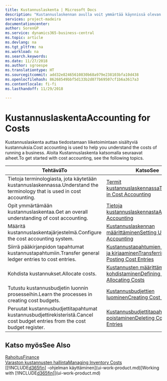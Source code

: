 ```yaml
---
title: Kustannuslaskenta | Microsoft Docs
description: "Kustannuslaskennan avulla voit ymmärtää käynnissä olevan liiketoiminnan kustannuksia. Aloita Kustannuslaskenta katsomalla seuraavat aiheet."
services: project-madeira
documentationcenter: 
author: SorenGP
ms.service: dynamics365-business-central
ms.topic: article
ms.devlang: na
ms.tgt_pltfrm: na
ms.workload: na
ms.search.keywords: 
ms.date: 11/27/2018
ms.author: sgroespe
ms.translationtype: HT
ms.sourcegitcommit: add32e82465610830b68a979e238103bfa10d438
ms.openlocfilehash: 86268549bbf5d133b2d077b69507cf1b6a3617a3
ms.contentlocale: fi-fi
ms.lasthandoff: 11/29/2018

---
```

# <a name="accounting-for-costs"></a><span data-ttu-id="45058-104">Kustannuslaskenta</span><span class="sxs-lookup"><span data-stu-id="45058-104">Accounting for Costs</span></span>
<span data-ttu-id="45058-105">Kustannuslaskenta auttaa tiedostamaan liiketoimintaan sisältyviä kustannuksia.</span><span class="sxs-lookup"><span data-stu-id="45058-105">Cost accounting is used to help you understand the costs of running a business.</span></span> <span data-ttu-id="45058-106">Aloita Kustannuslaskenta katsomalla seuraavat aiheet.</span><span class="sxs-lookup"><span data-stu-id="45058-106">To get started with cost accounting, see the following topics.</span></span>  

|<span data-ttu-id="45058-107">Tehtävä</span><span class="sxs-lookup"><span data-stu-id="45058-107">To</span></span>|<span data-ttu-id="45058-108">Katso</span><span class="sxs-lookup"><span data-stu-id="45058-108">See</span></span>|  
|--------|---------|  
|<span data-ttu-id="45058-109">Tietoja terminologiasta, jota käytetään kustannuslaskennassa.</span><span class="sxs-lookup"><span data-stu-id="45058-109">Understand the terminology that is used in cost accounting.</span></span>|[<span data-ttu-id="45058-110">Termit kustannuslaskennassa</span><span class="sxs-lookup"><span data-stu-id="45058-110">Terminology in Cost Accounting</span></span>](finance-terminology-in-cost-accounting.md)|  
|<span data-ttu-id="45058-111">Opit ymmärtämään kustannuslaskentaa.</span><span class="sxs-lookup"><span data-stu-id="45058-111">Get an overall understanding of cost accounting.</span></span>|[<span data-ttu-id="45058-112">Tietoja kustannuslaskennasta</span><span class="sxs-lookup"><span data-stu-id="45058-112">About Cost Accounting</span></span>](finance-about-cost-accounting.md)|  
|<span data-ttu-id="45058-113">Määritä kustannuslaskentajärjestelmä.</span><span class="sxs-lookup"><span data-stu-id="45058-113">Configure the cost accounting system.</span></span>|[<span data-ttu-id="45058-114">Kustannuslaskennan määrittäminen</span><span class="sxs-lookup"><span data-stu-id="45058-114">Setting Up Cost Accounting</span></span>](finance-set-up-cost-accounting.md)|  
|<span data-ttu-id="45058-115">Siirrä pääkirjanpidon tapahtumat kustannustapahtumiin.</span><span class="sxs-lookup"><span data-stu-id="45058-115">Transfer general ledger entries to cost entries.</span></span>|[<span data-ttu-id="45058-116">Kustannustapahtumien siirtäminen ja kirjaaminen</span><span class="sxs-lookup"><span data-stu-id="45058-116">Transferring and Posting Cost Entries</span></span>](finance-transfer-and-post-cost-entries.md)|  
|<span data-ttu-id="45058-117">Kohdista kustannukset.</span><span class="sxs-lookup"><span data-stu-id="45058-117">Allocate costs.</span></span>|[<span data-ttu-id="45058-118">Kustannusten määrittäminen ja kohdistaminen</span><span class="sxs-lookup"><span data-stu-id="45058-118">Defining and Allocating Costs</span></span>](finance-define-and-allocate-costs.md)|  
|<span data-ttu-id="45058-119">Tutustu kustannusbudjetin luonnin prosesseihin.</span><span class="sxs-lookup"><span data-stu-id="45058-119">Learn the processes in creating cost budgets.</span></span>|[<span data-ttu-id="45058-120">Kustannusbudjettien luominen</span><span class="sxs-lookup"><span data-stu-id="45058-120">Creating Cost Budgets</span></span>](finance-create-cost-budgets.md)|
|<span data-ttu-id="45058-121">Peruutat kustannusbudjettitapahtumat kustannusbudjettirekisteristä.</span><span class="sxs-lookup"><span data-stu-id="45058-121">Cancel cost budget entries from the cost budget register.</span></span>|[<span data-ttu-id="45058-122">Kustannusbudjettitapahtumien poistaminen</span><span class="sxs-lookup"><span data-stu-id="45058-122">Deleting Cost Budget Entries</span></span>](finance-how-to-delete-cost-budget-entries.md)| 


## <a name="see-also"></a><span data-ttu-id="45058-123">Katso myös</span><span class="sxs-lookup"><span data-stu-id="45058-123">See Also</span></span>  
[<span data-ttu-id="45058-124">Rahoitus</span><span class="sxs-lookup"><span data-stu-id="45058-124">Finance</span></span>](finance.md)  
[<span data-ttu-id="45058-125">Varaston kustannusten hallinta</span><span class="sxs-lookup"><span data-stu-id="45058-125">Managing Inventory Costs</span></span>](finance-manage-inventory-costs.md)  
<span data-ttu-id="45058-126">[[!INCLUDE[d365fin](includes/d365fin_md.md)] -ohjelman käyttäminen](ui-work-product.md)</span><span class="sxs-lookup"><span data-stu-id="45058-126">[Working with [!INCLUDE[d365fin](includes/d365fin_md.md)]](ui-work-product.md)</span></span>

